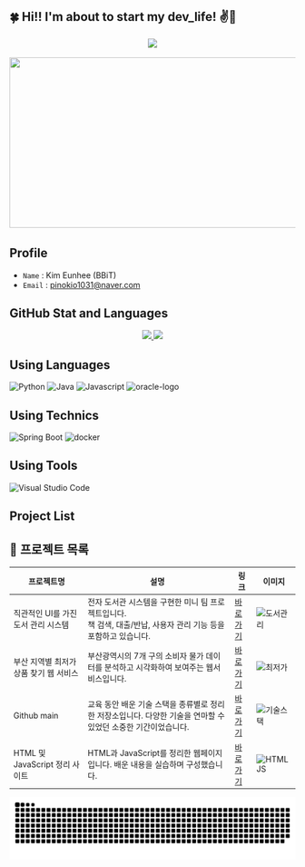 ## 🍀 Hi!! I'm about to start my dev_life! ✌️🐹

<!--
**BBiT808/BBiT808** is a ✨ _special_ ✨ repository because its `README.md` (this file) appears on your GitHub profile.

Here are some ideas to get you started:

- 🔭 I’m currently working on ...
- 🌱 I’m currently learning ...
- 👯 I’m looking to collaborate on ...
- 🤔 I’m looking for help with ...
- 💬 Ask me about ...
- 📫 How to reach me: ...
- 😄 Pronouns: ...
- ⚡ Fun fact: ...
-->



<p align='center'>
  <a href="https://github.com/BBiT808">
    <img src="https://capsule-render.vercel.app/api?type=waving&height=250&color=gradient&text=BBiT's%20Repository&section=header&desc=Hello%20!&descAlignY=76&fontColor=e2f792"/>
  </a>
</p>

<a href="https://www.gitanimals.org/en_US?utm_medium=image&utm_source=BBiT808&utm_content=farm">
<img
  src="https://render.gitanimals.org/farms/BBiT808"
  width="600"
  height="300"
/>
</a>

## Profile
- `Name` : Kim Eunhee (BBiT)
- `Email` : pinokio1031@naver.com
 
## GitHub Stat and Languages
<!-- username은 본인걸로 -->
<p align='center'>
  <a href="https://github.com/BBiT808">
    <img src="https://github-readme-stats.vercel.app/api?username=BBiT808&theme=merko&show_icons=true"/>
    <img src="https://github-readme-stats.vercel.app/api/top-langs/?username=BBiT808&theme=merko&layout=compact"/>
  </a>
</p>

## Using Languages
<p align='left'>
    <img height="40" src="https://img.icons8.com/?size=100&id=l75OEUJkPAk4&format=png&color=000000" title="Python">
    <img height="40" src="https://img.icons8.com/?size=100&id=Pd2x9GWu9ovX&format=png&color=000000" title="Java">
    <img height="40" src="https://img.icons8.com/?size=100&id=108784&format=png&color=000000" title="Javascript">
    <img width="40" height="40" src="https://img.icons8.com/nolan/64/oracle-logo.png" alt="oracle-logo" title="Oracle">
</p>

## Using Technics
<p align='left'>
  <img height="40" src="https://img.icons8.com/?size=100&id=90519&format=png&color=000000" title="Spring Boot">  
  <img width="40" height="40" src="https://img.icons8.com/fluency/48/docker.png" alt="docker" title="Docker">
  <!-- 
  <img height="40" src="https://img.icons8.com/?size=100&id=O6SWwpPIM0GB&format=png&color=000000" title="PyTorch">  
  -->
</p>

## Using Tools
<p align='left'>
  <img height="40" src="https://img.icons8.com/?size=100&id=9OGIyU8hrxW5&format=png&color=000000" title="Visual Studio Code">
</p>

<!--
## 기술명세
| 기술분류 | 설명 |
|:---:|:---:|
|VSCode | VisualStudio Code 툴 사용법 습득|
|Python | 빅데이터분석, 머신러닝, OpenCV|
-->

## Project List
## 📁 프로젝트 목록

| 프로젝트명 | 설명 | 링크 | 이미지 |
|------------|------|------|--------|
| 직관적인 UI를 가진 도서 관리 시스템 | 전자 도서관 시스템을 구현한 미니 팀 프로젝트입니다.<br/>책 검색, 대출/반납, 사용자 관리 기능 등을 포함하고 있습니다. | [바로가기](https://github.com/jszxro/PK_miniproject_3) | ![도서관리](https://github.com/jszxro/PK_miniproject_3/blob/main/images/preview.png?raw=true) |
| 부산 지역별 최저가 상품 찾기 웹 서비스 | 부산광역시의 7개 구의 소비자 물가 데이터를 분석하고 시각화하여 보여주는 웹서비스입니다. | [바로가기](https://github.com/BSEom/teamP_t1/tree/main) | ![최저가](https://github.com/BSEom/teamP_t1/blob/main/images/preview.png?raw=true) |
| Github main | 교육 동안 배운 기술 스택을 종류별로 정리한 저장소입니다. 다양한 기술을 연마할 수 있었던 소중한 기간이었습니다. | [바로가기](https://github.com/jszxro) | ![기술스택](https://github.com/jszxro/images/stack.png?raw=true) |
| HTML 및 JavaScript 정리 사이트 | HTML과 JavaScript를 정리한 웹페이지입니다. 배운 내용을 실습하며 구성했습니다. | [바로가기](https://bbit808.github.io/html/) | ![HTMLJS](https://github.com/bbit808/html/blob/main/images/preview.png?raw=true) |


<img src="https://raw.githubusercontent.com/Platane/snk/output/github-contribution-grid-snake.svg" />


